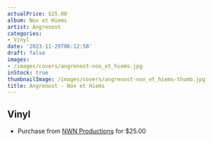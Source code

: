 ```yaml
---
actualPrice: $25.00
album: Nox et Hiems
artist: Angrenost
categories:
- Vinyl
date: '2023-11-29T06:12:58'
draft: false
images:
- /images/covers/angrenost-nox_et_hiems.jpg
inStock: true
thumbnailImage: /images/covers/angrenost-nox_et_hiems-thumb.jpg
title: Angrenost - Nox et Hiems
---
```


## Vinyl
* Purchase from [NWN Productions](http://shop.nwnprod.com/index.php?route=product/product&path=75&product_id=40783&sort=pd.name&order=ASC) for $25.00
